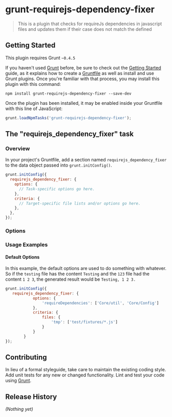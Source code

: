 # grunt-requirejs-dependency-fixer

> This is a plugin that checks for requireJs dependencies in javascript files and updates them if their case does not match the defined

## Getting Started
This plugin requires Grunt `~0.4.5`

If you haven't used [Grunt](http://gruntjs.com/) before, be sure to check out the [Getting Started](http://gruntjs.com/getting-started) guide, as it explains how to create a [Gruntfile](http://gruntjs.com/sample-gruntfile) as well as install and use Grunt plugins. Once you're familiar with that process, you may install this plugin with this command:

```shell
npm install grunt-requirejs-dependency-fixer --save-dev
```

Once the plugin has been installed, it may be enabled inside your Gruntfile with this line of JavaScript:

```js
grunt.loadNpmTasks('grunt-requirejs-dependency-fixer');
```

## The "requirejs_dependency_fixer" task

### Overview
In your project's Gruntfile, add a section named `requirejs_dependency_fixer` to the data object passed into `grunt.initConfig()`.

```js
grunt.initConfig({
  requirejs_dependency_fixer: {
    options: {
      // Task-specific options go here.
    },
    criteria: {
      // Target-specific file lists and/or options go here.
    },
  },
});
```

### Options


### Usage Examples

#### Default Options
In this example, the default options are used to do something with whatever. So if the `testing` file has the content `Testing` and the `123` file had the content `1 2 3`, the generated result would be `Testing, 1 2 3.`

```js
grunt.initConfig({
   requirejs_dependency_fixer: {
            options: {
                'requireDependencies': ['Core/util', 'Core/Config']
            },
            criteria: {
                files: {
                    'tmp': ['test/fixtures/*.js']
                }
            }
        }
});
```

## Contributing
In lieu of a formal styleguide, take care to maintain the existing coding style. Add unit tests for any new or changed functionality. Lint and test your code using [Grunt](http://gruntjs.com/).

## Release History
_(Nothing yet)_
